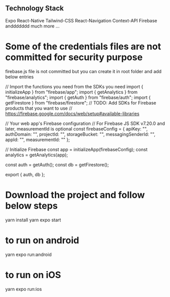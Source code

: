 ## Technology Stack
Expo
React-Native
Tailwind-CSS
React-Navigation
Context-API
Firebase
anddddddd much more ...

# Some of the credentials files are not committed for security purpose
firebase.js file is not committed but you can create it in root folder and add below entries

// Import the functions you need from the SDKs you need
import { initializeApp } from "firebase/app";
import { getAnalytics } from "firebase/analytics";
import { getAuth } from "firebase/auth";
import { getFirestore } from "firebase/firestore";
// TODO: Add SDKs for Firebase products that you want to use
// https://firebase.google.com/docs/web/setup#available-libraries

// Your web app's Firebase configuration
// For Firebase JS SDK v7.20.0 and later, measurementId is optional
const firebaseConfig = {
  apiKey: "",
  authDomain: "",
  projectId: "",
  storageBucket: "",
  messagingSenderId: "",
  appId: "",
  measurementId: ""
};

// Initialize Firebase
const app = initializeApp(firebaseConfig);
const analytics = getAnalytics(app);

const auth = getAuth();
const db = getFirestore();

export { auth, db };
# Download the project and follow below steps
yarn install
yarn expo start
# to run on android 
yarn expo run:android
# to run on iOS
yarn expo run:ios


